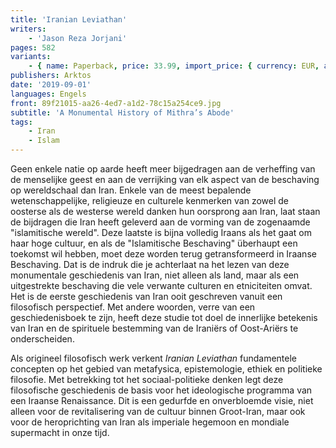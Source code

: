 ```yaml
---
title: 'Iranian Leviathan'
writers:
    - 'Jason Reza Jorjani'
pages: 582
variants:
    - { name: Paperback, price: 33.99, import_price: { currency: EUR, amount: 26.8 }, isbn: 978-1-912975-40-2, size: { height: 216, width: 140, depth: 33 }, supplier: 'Ex Libris' }
publishers: Arktos
date: '2019-09-01'
languages: Engels
front: 89f21015-aa26-4ed7-a1d2-78c15a254ce9.jpg
subtitle: 'A Monumental History of Mithra’s Abode'
tags:
    - Iran
    - Islam
---
```


Geen enkele natie op aarde heeft meer bijgedragen aan de verheffing van de menselijke geest en aan de verrijking van elk aspect van de beschaving op wereldschaal dan Iran. Enkele van de meest bepalende wetenschappelijke, religieuze en culturele kenmerken van zowel de oosterse als de westerse wereld danken hun oorsprong aan Iran, laat staan de bijdragen die Iran heeft geleverd aan de vorming van de zogenaamde "islamitische wereld". Deze laatste is bijna volledig Iraans als het gaat om haar hoge cultuur, en als de "Islamitische Beschaving" überhaupt een toekomst wil hebben, moet deze worden terug getransformeerd in Iraanse Beschaving. Dat is de indruk die je achterlaat na het lezen van deze monumentale geschiedenis van Iran, niet alleen als land, maar als een uitgestrekte beschaving die vele verwante culturen en etniciteiten omvat. Het is de eerste geschiedenis van Iran ooit geschreven vanuit een filosofisch perspectief. Met andere woorden, verre van een geschiedenisboek te zijn, heeft deze studie tot doel de innerlijke betekenis van Iran en de spirituele bestemming van de Iraniërs of Oost-Ariërs te onderscheiden.

Als origineel filosofisch werk verkent *Iranian Leviathan* fundamentele concepten op het gebied van metafysica, epistemologie, ethiek en politieke filosofie. Met betrekking tot het sociaal-politieke denken legt deze filosofische geschiedenis de basis voor het ideologische programma van een Iraanse Renaissance. Dit is een gedurfde en onverbloemde visie, niet alleen voor de revitalisering van de cultuur binnen Groot-Iran, maar ook voor de heroprichting van Iran als imperiale hegemoon en mondiale supermacht in onze tijd.
